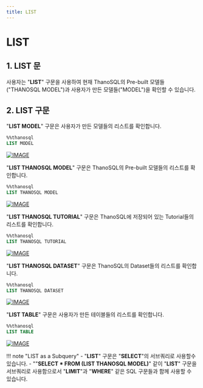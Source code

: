 ```yaml
---
title: LIST
---
```


# __LIST__

## __1. LIST 문__

사용자는 "__LIST__" 구문을 사용하여 현재 ThanoSQL의 Pre-built 모델들("THANOSQL MODEL")과 사용자가 만든 모델들("MODEL")을 확인할 수 있습니다. 

## __2. LIST 구문__

"__LIST MODEL__" 구문은 사용자가 만든 모델들의 리스트를 확인합니다.

```sql
%%thanosql
LIST MODEL
```
[![IMAGE](/img/thanosql_syntax/query/LIST/img1.png)](/img/thanosql_syntax/query/LIST/img1.png)

"__LIST THANOSQL MODEL__" 구문은 ThanoSQL의 Pre-built 모델들의 리스트를 확인합니다.

```sql
%%thanosql
LIST THANOSQL MODEL
```
[![IMAGE](/img/thanosql_syntax/query/LIST/img2.png)](/img/thanosql_syntax/query/LIST/img2.png)

"__LIST THANOSQL TUTORIAL__" 구문은 ThanoSQL에 저장되어 있는 Tutorial들의 리스트를 확인합니다.

```sql
%%thanosql
LIST THANOSQL TUTORIAL
```
[![IMAGE](/img/thanosql_syntax/query/LIST/img3.png)](/img/thanosql_syntax/query/LIST/img3.png)

"__LIST THANOSQL DATASET__" 구문은 ThanoSQL의 Dataset들의 리스트를 확인합니다.

```sql
%%thanosql
LIST THANOSQL DATASET
```
[![IMAGE](/img/thanosql_syntax/query/LIST/img4.png)](/img/thanosql_syntax/query/LIST/img4.png)

"__LIST TABLE__" 구문은 사용자가 만든 테이블들의 리스트를 확인합니다.

```sql
%%thanosql
LIST TABLE
```
[![IMAGE](/img/thanosql_syntax/query/LIST/img5.png)](/img/thanosql_syntax/query/LIST/img5.png)

!!! note "LIST as a Subquery" 
    - "**LIST**" 구문은 "**SELECT**"의 서브쿼리로 사용할수 있습니다. 
    - ""**SELECT * FROM (LIST THANOSQL MODEL)**" 같이 "**LIST**" 구문을 서브쿼리로 사용함으로서 "**LIMIT**"과 "**WHERE**" 같은 SQL 구문들과 함께 사용할 수 있습니다. 